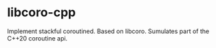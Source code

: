 # libcoro-cpp
Implement stackful coroutined.
Based on libcoro.
Sumulates part of the C++20 coroutine api.

